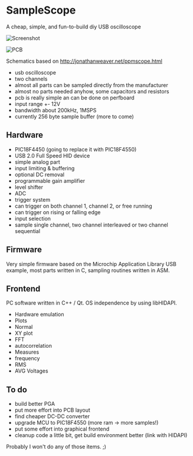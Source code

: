 SampleScope
===========

A cheap, simple, and fun-to-build diy USB oscilloscope

![Screenshot](https://github.com/mru00/SampleScope/raw/master/doc/Screenshot1.png "Screenshot")

![PCB](https://github.com/mru00/SampleScope/blob/master/doc/P1100868.resized.jpg "PCB")


Schematics based on http://jonathanweaver.net/ppmscope.html


* usb oscilloscope
* two channels
* almost all parts can be sampled directly from the manufacturer
* almost no parts needed anyhow, some capacitors and resistors
* pcb is really simple an can be done on perfboard
* input range +- 12V
* bandwidth about 200kHz, 1MSPS
* currently 256 byte sample buffer (more to come)


Hardware
--------

* PIC18F4450 (going to replace it with PIC18F4550)
* USB 2.0 Full Speed HID device
* simple analog part
 * input limiting & buffering
 * optional DC removal
 * programmable gain amplifier
 * level shifter
 * ADC
* trigger system
 * can trigger on both channel 1, channel 2, or free running
 * can trigger on rising or falling edge
* input selection
 * sample single channel, two channel interleaved or two channel sequential

 
Firmware
--------

Very simple firmware based on the Microchip Application Library USB example, 
most parts written in C, sampling routines written in ASM.

Frontend
--------

PC software written in C++ / Qt. OS independence by using libHIDAPI.
* Hardware emulation
* Plots
 * Normal
 * XY plot
 * FFT
 * autocorrelation
* Measures
 * frequency
 * RMS
 * AVG Voltages


To do
-----

* build better PGA
* put more effort into PCB layout
* find cheaper DC-DC converter
* upgrade MCU to PIC18F4550 (more ram -> more samples!)
* put some effort into graphical frontend
* cleanup code a little bit, get build environment better (link with HIDAPI)

Probably I won't do any of those items. ;)
